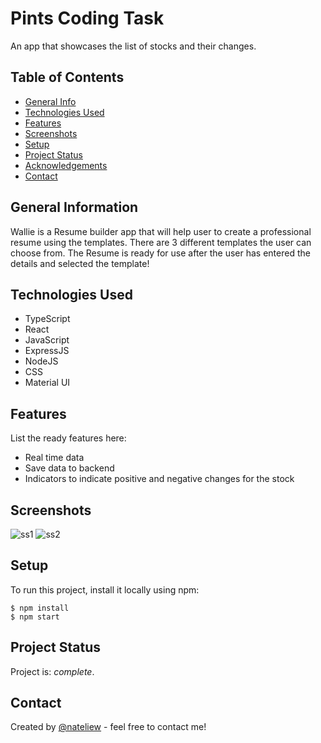 # Pints Coding Task
An app that showcases the list of stocks and their changes.


## Table of Contents
* [General Info](#general-information)
* [Technologies Used](#technologies-used)
* [Features](#features)
* [Screenshots](#screenshots)
* [Setup](#setup)
* [Project Status](#project-status)
* [Acknowledgements](#acknowledgements)
* [Contact](#contact)
<!-- * [License](#license) -->


## General Information
Wallie is a Resume builder app that will help user to create a professional resume using the templates. 
There are 3 different templates the user can choose from. 
The Resume is ready for use after the user has entered the details and selected the template!


## Technologies Used
- TypeScript
- React
- JavaScript
- ExpressJS
- NodeJS
- CSS
- Material UI

## Features
List the ready features here:
- Real time data 
- Save data to backend
- Indicators to indicate positive and negative changes for the stock


## Screenshots
![ss1](https://file.notion.so/f/s/17f834cc-f111-4188-99b6-9ac495f61bbb/Pints_coding_task.jpg?id=30b68407-ca07-4919-a354-4ef83dcbbd05&table=block&spaceId=8c985e98-5fd2-4800-84a8-7038d7b9dc12&expirationTimestamp=1681884184660&signature=v3J-v-WgiizAMngziVJtjXSOngKiITWT9LYBcDzv0uE&downloadName=Pints+coding+task.jpg)
![ss2](https://file.notion.so/f/s/384be5af-6133-4466-82ca-e43c807c44ec/Save_button.jpg?id=8887692c-4001-44d0-b9ee-4fbc4daded64&table=block&spaceId=8c985e98-5fd2-4800-84a8-7038d7b9dc12&expirationTimestamp=1681884207665&signature=hOAGDpW8-r2dsrpk02BwCbI6KUBCTyVURXYeCchRz3w&downloadName=Save+button.jpg)
<!-- If you have screenshots you'd like to share, include them here. -->


## Setup
To run this project, install it locally using npm:

```
$ npm install
$ npm start
```

## Project Status
Project is:  _complete_. 



## Contact
Created by [@nateliew](https://potent-move-d6a.notion.site/Wee-Li-s-Portfolio-d1c1106ff8604b529648dc3fdde66201) - feel free to contact me!


<!-- Optional -->
<!-- ## License -->
<!-- This project is open source and available under the [... License](). -->

